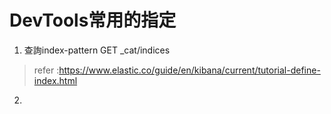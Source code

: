 # DevTools常用的指定

1. 查詢index-pattern
GET _cat/indices
> refer :https://www.elastic.co/guide/en/kibana/current/tutorial-define-index.html
2. 